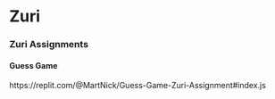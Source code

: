 # Zuri
<h3> Zuri Assignments
<p><p/> 
<h4> Guess Game </h4>
https://replit.com/@MartNick/Guess-Game-Zuri-Assignment#index.js
